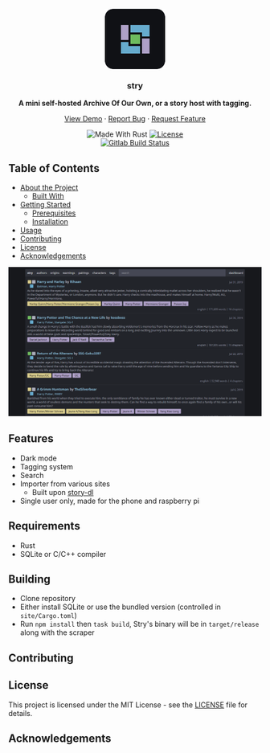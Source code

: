 <div>
  <p align="center">
    <img align="center" src="./assets/apple-touch-icon-120x120-precomposed.png" alt="stry's home" />
    <h3 align="center">stry</h3>
    <div align="center">
      <strong>A mini self-hosted Archive Of Our Own, or a story host with tagging.</strong>
    </div>
    <p align="center">
      <a href="https://github.com/teammycelium/myriad/blob/master/LICENSE">View Demo</a>
      ·
      <a href="https://github.com/teammycelium/myriad/blob/master/LICENSE">Report Bug</a>
      ·
      <a href="https://github.com/teammycelium/myriad/blob/master/LICENSE">Request Feature</a>
    </p>
    <div align="center">
      <img src="https://img.shields.io/badge/made%20with-rust-orange.svg?style=flat-square" alt="Made With Rust" />
      <a href="https://github.com/teammycelium/myriad/blob/master/LICENSE">
        <img src="https://img.shields.io/github/license/teammycelium/myriad.svg?style=flat-square" alt="License" />
      </a>
    </div>
    <div align="center">
      <a href="">
        <img src="https://img.shields.io/gitlab/pipeline/Txuritan/stry2.svg?style=flat-square" alt="Gitlab Build Status" />
      </a>
    </div>
  </p>
</div>

## Table of Contents

- [About the Project](#about-the-project)
  - [Built With](#built-with)
- [Getting Started](#getting-started)
  - [Prerequisites](#prerequisites)
  - [Installation](#installation)
- [Usage](#usage)
- [Contributing](#contributing)
- [License](#license)
- [Acknowledgements](#acknowledgements)

<img src="./assets/screenshots/stry-home.png" alt="stry's home" />

## Features

- Dark mode
- Tagging system
- Search
- Importer from various sites
  - Built upon [story-dl](https://gitlab.com/Txuritan/story-dl)
- Single user only, made for the phone and raspberry pi

## Requirements

- Rust
- SQLite or C/C++ compiler

## Building

- Clone repository
- Either install SQLite or use the bundled version (controlled in `site/Cargo.toml`)
- Run `npm install` then `task build`, Stry's binary will be in `target/release` along with the scraper

## Contributing

## License

This project is licensed under the MIT License - see the [LICENSE](./LICENSE) file for details.

## Acknowledgements
